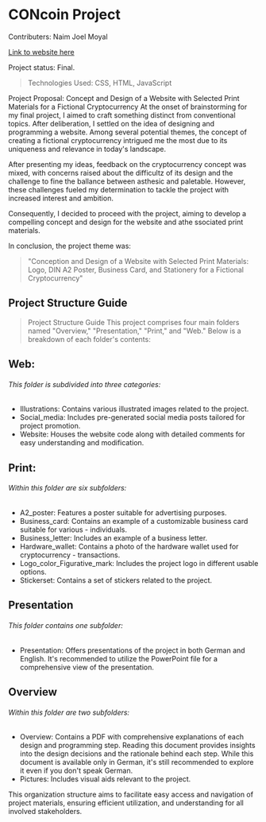 # CONcoin Project
Contributers: Naim Joel Moyal

[Link to website here](https://joelmoyal.github.io/ConCoin-Crypto-Prototype/)

   Project status: Final.

> Technologies Used:  CSS, HTML, JavaScript



Project Proposal: 
Concept and Design of a Website with Selected Print Materials for a Fictional Cryptocurrency
At the onset of brainstorming for my final project, I aimed to craft something distinct from conventional topics. After deliberation, I settled on the idea of designing and programming a website. Among several potential themes, the concept of creating a fictional cryptocurrency intrigued me the most due to its uniqueness and relevance in today's landscape.

After presenting my ideas, feedback on the cryptocurrency concept was mixed, with concerns raised about the difficultz of its design and the challenge to fine the ballance between asthesic and paletable. However, these challenges fueled my determination to tackle the project with increased interest and ambition.

Consequently, I decided to proceed with the project, aiming to develop a compelling concept and design for the website and athe ssociated print materials.

In conclusion, the project theme was:

> "Conception and Design of a Website with Selected Print Materials: Logo, DIN A2 Poster, Business Card, and Stationery for a Fictional Cryptocurrency"


## Project Structure Guide

> Project Structure Guide
This project comprises four main folders named "Overview," "Presentation," "Print," and "Web." Below is a breakdown of each folder's contents:

 ## Web:
 ###### This folder is subdivided into three categories: ######
 
- Illustrations: Contains various illustrated images related to the project.
- Social_media: Includes pre-generated social media posts tailored for project promotion.
- Website: Houses the website code along with detailed comments for easy understanding and modification.


## Print: 
 ###### Within this folder are six subfolders: ######
- A2_poster: Features a poster suitable for advertising purposes.
- Business_card: Contains an example of a customizable business card suitable for various - individuals.
- Business_letter: Includes an example of a business letter.
- Hardware_wallet: Contains a photo of the hardware wallet used for cryptocurrency -    transactions.
- Logo_color_Figurative_mark: Includes the project logo in different usable options.
- Stickerset: Contains a set of stickers related to the project.
 
 
## Presentation
  ###### This folder contains one subfolder: ######
- Presentation: Offers presentations of the project in both German and English. It's recommended to utilize the PowerPoint file for a comprehensive view of the presentation.


## Overview
 ###### Within this folder are two subfolders: ######
 - Overview: Contains a PDF with comprehensive explanations of each design and programming step. Reading this document provides insights into the design decisions and the rationale behind each step. While this document is available only in German, it's still recommended to explore it even if you don't speak German.
- Pictures: Includes visual aids relevant to the project.


This organization structure aims to facilitate easy access and navigation of project materials, ensuring efficient utilization, and understanding for all involved stakeholders.



